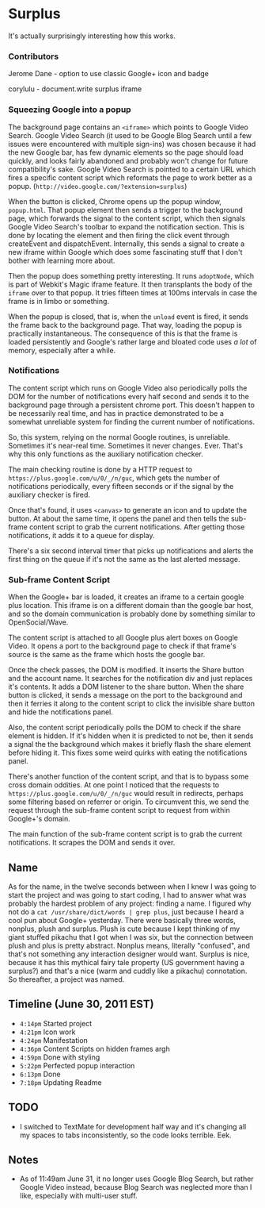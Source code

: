 # Surplus

It's actually surprisingly interesting how this works.

### Contributors


Jerome Dane - option to use classic Google+ icon and badge


corylulu - document.write surplus iframe

### Squeezing Google into a popup

The background page contains an `<iframe>` which points to Google Video Search. Google Video Search (it used to be Google Blog Search until a few issues were encountered with multiple sign-ins) was chosen because it had the new Google bar, has few dynamic elements so the page should load quickly, and looks fairly abandoned and probably won't change for future compatibility's sake. Google Video Search is pointed to a certain URL which fires a specific content script which reformats the page to work better as a popup.  (`http://video.google.com/?extension=surplus`)

When the button is clicked, Chrome opens up the popup window, `popup.html`. That popup element then sends a trigger to the background page, which forwards the signal to the content script, which then signals Google Video Search's toolbar to expand the notification section. This is done by locating the element and then firing the click event through createEvent and dispatchEvent. Internally, this sends a signal to create a new iframe within Google which does some fascinating stuff that I don't bother with learning more about.

Then the popup does something pretty interesting. It runs `adoptNode`, which is part of Webkit's Magic iframe feature. It then transplants the body of the `iframe` over to that popup. It tries fifteen times at 100ms intervals in case the frame is in limbo or something.

When the popup is closed, that is, when the `unload` event is fired, it sends the frame back to the background page. That way, loading the popup is practically instantaneous. The consequence of this is that the frame is loaded persistently and Google's rather large and bloated code uses *a lot* of memory, especially after a while. 

### Notifications

The content script which runs on Google Video also periodically polls the DOM for the number of notifications every half second and sends it to the background page through a persistent chrome port. This doesn't happen to be necessarily real time, and has in practice demonstrated to be a somewhat unreliable system for finding the current number of notifications.

So, this system, relying on the normal Google routines, is unreliable. Sometimes it's near-real time. Sometimes it never changes. Ever. That's why this only functions as the auxiliary notification checker.

The main checking routine is done by a HTTP request to `https://plus.google.com/u/0/_/n/guc`, which gets the number of notifications periodically, every fifteen seconds or if the signal by the auxiliary checker is fired. 

Once that's found, it uses `<canvas>` to generate an icon and to update the button. At about the same time, it opens the panel and then tells the sub-frame content script to grab the current notifications. After getting those notifications, it adds it to a queue for display.

There's a six second interval timer that picks up notifications and alerts the first thing on the queue if it's not the same as the last alerted message.

### Sub-frame Content Script

When the Google+ bar is loaded, it creates an iframe to a certain google plus location. This iframe is on a different domain than the google bar host, and so the domain communication is probably done by something similar to OpenSocial/Wave.

The content script is attached to all Google plus alert boxes on Google Video. It opens a port to the background page to check if that frame's source is the same as the frame which hosts the google bar. 

Once the check passes, the DOM is modified. It inserts the Share button and the account name. It searches for the notification div and just replaces it's contents. It adds a DOM listener to the share button. When the share button is clicked, it sends a message on the port to the background and then it ferries it along to the content script to click the invisible share button and hide the notifications panel.

Also, the content script periodically polls the DOM to check if the share element is hidden. If it's hidden when it is predicted to not be, then it sends a signal the the background which makes it briefly flash the share element before hiding it. This fixes some weird quirks with eating the notifications panel.

There's another function of the content script, and that is to bypass some cross domain oddities. At one point I noticed that the requests to `https://plus.google.com/u/0/_/n/guc` would result in redirects, perhaps some filtering based on referrer or origin. To circumvent this, we send the request through the sub-frame content script to request from within Google+'s domain. 

The main function of the sub-frame content script is to grab the current notifications. It scrapes the DOM and sends it over.

## Name

As for the name, in the twelve seconds between when I knew I was going to start the project and was going to start coding, I had to answer what was probably the hardest problem of any project: finding a name. I figured why not do a `cat /usr/share/dict/words | grep plus`, just because I heard a cool pun about Google+ yesterday. There were basically three words, nonplus, plush and surplus. Plush is cute because I kept thinking of my giant stuffed pikachu that I got when I was six, but the connection between plush and plus is pretty abstract. Nonplus means, literally "confused", and that's not something any interaction designer would want. Surplus is nice, because it has this mythical fairy tale property (US government having a surplus?) and that's a nice (warm and cuddly like a pikachu) connotation. So thereafter, a project was named.

## Timeline (June 30, 2011 EST)

* `4:14pm` Started project 
* `4:21pm` Icon work
* `4:24pm` Manifestation
* `4:36pm` Content Scripts on hidden frames argh
* `4:59pm` Done with styling
* `5:22pm` Perfected popup interaction
* `6:13pm` Done
* `7:18pm` Updating Readme


## TODO

* I switched to TextMate for development half way and it's changing all my spaces to tabs inconsistently, so the code looks terrible. Eek.

## Notes
* As of 11:49am June 31, it no longer uses Google Blog Search, but rather Google Video instead, because Blog Search was neglected more than I like, especially with multi-user stuff.
